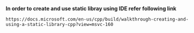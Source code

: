 **In order to create and use static libray using IDE refer following link**
```
https://docs.microsoft.com/en-us/cpp/build/walkthrough-creating-and-using-a-static-library-cpp?view=msvc-160
```
